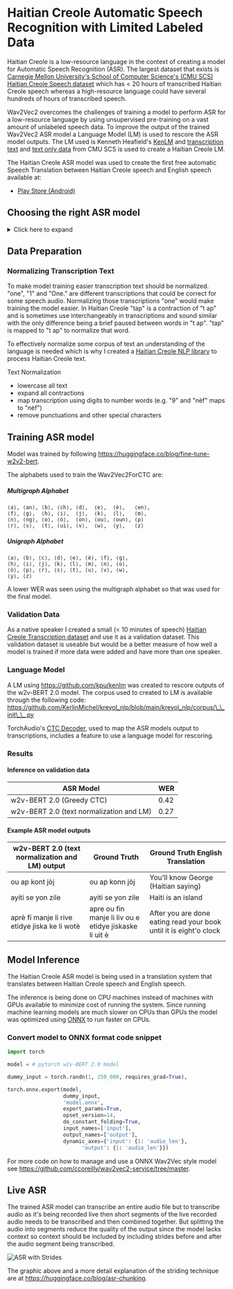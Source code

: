 # Haitian Creole Automatic Speech Recognition with Limited Labeled Data

Haitian Creole is a low-resource language in the context of creating a model for Automatic Speech Recognition (ASR). The largest dataset that exists is [Carnegie Mellon University's School of Computer Science's (CMU SCS) Haitian Creole Speech dataset](http://www.speech.cs.cmu.edu/haitian/) which has < 20 hours of transcribed Haitian Creole speech whereas a high-resource language could have several hundreds of hours of transcribed speech.

Wav2Vec2 overcomes the challenges of training a model to perform ASR for a low-resource language by using unsupervised pre-training on a vast amount of unlabeled speech data.
To improve the output of the trained Wav2Vec2 ASR model a Language Model (LM) is used to rescore the ASR model outputs. The LM used is Kenneth Heafield's [KenLM](https://github.com/kpu/kenlm) and [transcription text](http://www.speech.cs.cmu.edu/haitian/) and [text only data](http://www.speech.cs.cmu.edu/haitian/text/) from CMU SCS is used to create a Haitian Creole LM.

The Haitian Creole ASR model was used to create the first free automatic Speech Translation between Haitian Creole speech and English speech available at:

* [Play Store (Android)](https://play.google.com/store/apps/details?id=com.traduikreyol.traduiapp&hl=en_US)

## Choosing the right ASR model
<details>
<summary>Click here to expand</summary>

Three popular models were experimented with: OpenAI's Whisper, Facebook AI's XLSR-Wav2Vec2, using the Wav2Vec 2.0 model, and w2v-BERT 2.0.

The model output quality of Whisper was significantly better than XLSR-Wav2Vec2 for high-resource languages but the reverse was true for Haitian Creole, a low-resource language. Quality was measured using Word Error Rate (WER).

The [XLSR-Wav2Vec2 model is pretrained on 56,000 hours of speech data spanning 53 languages which includes Haitian Creole](https://arxiv.org/pdf/2006.13979). XLSR-Wav2Vec2 needs to be fine-tuned since XLSR-Wav2Vec2 is just the model that represents human speech.

XLSR-Wav2Vec2 with and without a LM outperformed a Whisper model fine-tuned for Haitian Creole. In general Whisper outperforms Wav2Vec 2.0 models so it is likely that it is possible that increasing the amount of transcribed Haitian Creole speech data to some point would make the Whisper model have a lower WER than the XLSR-Wav2Vec2 model. But since transcribing hundreds of hours of speech data is very laborious and Whisper has a much higher inference time Wav2Vec2 models were chosen to create a Haitian Creole ASR model. w2v-BERT 2.0 is a direct improvement from the Wav2Vec 2.0 model and was pre-trained on millions of hours of speech data.

w2v-BERT 2.0 was used to create a Haitian Creole Translation model.

See the following for further discussion on the differences between Wav2Vec 2.0 and Whisper: https://deepgram.com/learn/benchmarking-top-open-source-speech-models
</details>

## Data Preparation

### Normalizing Transcription Text
To make model training easier transcription text should be normalized. "one", "1" and "One." are different transcriptions that could be correct for some speech audio. Normalizing those transcriptions "one" would make training the model easier. In Haitian Creole "tap" is a contraction of "t ap" and is sometimes use interchangeably in transcriptions and sound similar with the only difference being a brief paused between words in "t ap". "tap" is mapped to "t ap" to normalize that word.

To effectively normalize some corpus of text an understanding of the language is needed which is why I created a [Haitian Creole NLP library](https://github.com/KerlinMichel/kreyol_nlp) to process Haitian Creole text.

Text Normalization
* lowercase all text
* expand all contractions
* map transcription using digits to number words (e.g. "9" and "nèf" maps to "nèf")
* remove punctuations and other special characters

## Training ASR model

Model was trained by following https://huggingface.co/blog/fine-tune-w2v2-bert.

The alphabets used to train the Wav2Vec2ForCTC are:

##### Multigraph Alphabet
```
⟨a⟩, ⟨an⟩, ⟨b⟩, ⟨ch⟩, ⟨d⟩,  ⟨e⟩,  ⟨è⟩,   ⟨en⟩,
⟨f⟩, ⟨g⟩,  ⟨h⟩, ⟨i⟩,  ⟨j⟩,  ⟨k⟩,  ⟨l⟩,   ⟨m⟩,
⟨n⟩, ⟨ng⟩, ⟨o⟩, ⟨ò⟩,  ⟨on⟩, ⟨ou⟩, ⟨oun⟩, ⟨p⟩
⟨r⟩, ⟨s⟩,  ⟨t⟩, ⟨ui⟩, ⟨v⟩,  ⟨w⟩,  ⟨y⟩,   ⟨z⟩
```
##### Unigraph Alphabet
```
⟨a⟩, ⟨b⟩, ⟨c⟩, ⟨d⟩, ⟨e⟩, ⟨è⟩, ⟨f⟩, ⟨g⟩,
⟨h⟩, ⟨i⟩, ⟨j⟩, ⟨k⟩, ⟨l⟩, ⟨m⟩, ⟨n⟩, ⟨o⟩,
⟨ò⟩, ⟨p⟩, ⟨r⟩, ⟨s⟩, ⟨t⟩, ⟨u⟩, ⟨v⟩, ⟨w⟩,
⟨y⟩, ⟨z⟩
```
A lower WER was seen using the multigraph alphabet so that was used for the final model.

### Validation Data
As a native speaker I created a small (< 10 minutes of speech) [Haitian Creole Transcription dataset](https://github.com/KerlinMichel/KreyolTranskripsyon/tree/main/data) and use it as a validation dataset. This validation dataset is useable but would be a better measure of how well a model is trained if more data were added and have more than one speaker.

### Language Model
A LM using https://github.com/kpu/kenlm was created to rescore outputs of the w2v-BERT 2.0 model. The corpus used to created to LM is available through the following code: https://github.com/KerlinMichel/kreyol_nlp/blob/main/kreyol_nlp/corpus/\_\_init\_\_.py

TorchAudio's [CTC Decoder](https://docs.pytorch.org/audio/main/generated/torchaudio.models.decoder.CTCDecoder.html), used to map the ASR models output to transcriptions, includes a feature to use a language model for rescoring. 

### Results

#### Inference on validation data
| ASR Model                                      | WER     |
| --------                                       | ------- |
| w2v-BERT 2.0 (Greedy CTC)                      | 0.42    |
| w2v-BERT 2.0 (text normalization and LM)       | 0.27    |

#### Example ASR model outputs

| w2v-BERT 2.0 (text normalization and LM) output | Ground Truth |  Ground Truth English Translation
| --------                                        | -------      | ------- |
| ou ap kont jòj | ou ap konn jòj | You'll know George (Haitian saying)
| ayiti se yon zile | ayiti se yon zile | Haiti is an island
| aprè fi manje li rive etidye jiska ke li wotè   | apre ou fin manje li liv ou e etidye jiskaske li uit è | After you are done eating read your book until it is eight'o clock

## Model Inference
The Haitian Creole ASR model is being used in a translation system that translates between Haitian Creole speech and English speech.

The inference is being done on CPU machines instead of machines with GPUs available to minimize cost of running the system. Since running machine learning models are much slower on CPUs than GPUs the model was optimized using [ONNX](https://onnx.ai/) to run faster on CPUs.

### Convert model to ONNX format code snippet
```python
import torch

model = # pytorch w2v-BERT 2.0 model

dummy_input = torch.randn(1, 250_000, requires_grad=True),

torch.onnx.export(model,
                  dummy_input,
                  'model.onnx',
                  export_params=True,
                  opset_version=14,
                  do_constant_folding=True,
                  input_names=['input'],
                  output_names=['output'],
                  dynamic_axes={'input': {1: 'audio_len'},
                        'output': {1: 'audio_len'}})
```

For more code on how to manage and use a ONNX Wav2Vec style model see https://github.com/ccoreilly/wav2vec2-service/tree/master.

## Live ASR
The trained ASR model can transcribe an entire audio file but to transcribe audio as it's being recorded live then short segments of the live recorded audio needs to be transcribed and then combined together. But splitting the audio into segments reduce the quality of the output since the model lacks context so context should be included by including strides before and after the audio segment being transcribed.

<img title="ASR with Strides" alt="ASR with Strides" src="https://huggingface.co/blog/assets/49_asr_chunking/Striding.png">

The graphic above and a more detail explanation of the striding technique are at https://huggingface.co/blog/asr-chunking.
